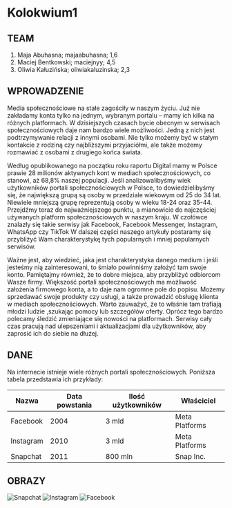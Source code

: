 # Kolokwium1

## TEAM

1. Maja Abuhasna; majaabuhasna; 1,6
2. Maciej Bentkowski; maciejnyy; 4,5
3. Oliwia Kałuzińska; oliwiakaluzinska; 2,3

## WPROWADZENIE

Media społecznościowe na stałe zagościły w naszym życiu. Już nie zakładamy konta tylko na jednym, wybranym portalu – mamy ich kilka na różnych platformach. W dzisiejszych czasach bycie obecnym w serwisach społecznościowych daje nam bardzo wiele możliwości. Jedną z nich jest podtrzymywanie relacji z innymi osobami. Nie tylko możemy być w stałym kontakcie z rodziną czy najbliższymi przyjaciółmi, ale także możemy rozmawiać z osobami z drugiego końca świata.

Według opublikowanego na początku roku raportu Digital mamy w Polsce prawie 28 milionów aktywnych kont w mediach społecznościowych, co stanowi, aż 68,8% naszej populacji. Jeśli analizowalibyśmy wiek użytkowników portali społecznościowych w Polsce, to dowiedzielibyśmy się, że największą grupą są osoby w przedziale wiekowym od 25 do 34 lat. Niewiele mniejszą grupę reprezentują osoby w wieku 18-24 oraz 35-44. Przejdźmy teraz do najważniejszego punktu, a mianowicie do najczęściej używanych platform społecznościowych w naszym kraju. W czołówce znalazły się takie serwisy jak Facebook, Facebook Messenger, Instagram, WhatsApp czy TikTok W dalszej części naszego artykuły postaramy się przybliżyć Wam charakterystykę tych popularnych i mniej popularnych serwisów.

Ważne jest, aby wiedzieć, jaka jest charakterystyka danego medium i jeśli jesteśmy nią zainteresowani, to śmiało powinniśmy założyć tam swoje konto. Pamiętajmy również, że to dobre miejsca, aby przybliżyć odbiorcom Wasze firmy. Większość portali społecznościowych ma możliwość założenia firmowego konta, a to daje nam ogromne pole do popisu. Możemy sprzedawać swoje produkty czy usługi, a także prowadzić obsługę klienta w mediach społecznościowych. Warto zauważyć, że to właśnie tam trafiają młodzi ludzie ,szukając pomocy lub szczegółów oferty. Oprócz tego bardzo polecamy śledzić zmieniające się nowości na platformach. Serwisy cały czas pracują nad ulepszeniami i aktualizacjami dla użytkowników, aby zaprosić ich do siebie na dłużej.

## DANE

Na internecie istnieje wiele różnych portali społecznościowych. Poniższa tabela przedstawia ich przykłady:

|Nazwa|Data powstania|Ilość użytkowników|Właściciel|
|----|---------------|-------------------|---------|
|Facebook|2004|3 mld|Meta Platforms|
|Instagram|2010|3 mld|Meta Platforms|
|Snapchat|2011|800 mln|Snap Inc.|

## OBRAZY
![Snapchat](https://is1-ssl.mzstatic.com/image/thumb/PurpleSource221/v4/1b/26/d7/1b26d773-d3a9-1d2d-da5e-eac6b136ab4c/AppleWatch_Splash.png/300x0w.jpg)
![Instagram](https://upload.wikimedia.org/wikipedia/commons/9/95/Instagram_logo_2022.svg)
![Facebook](Facebook.png)